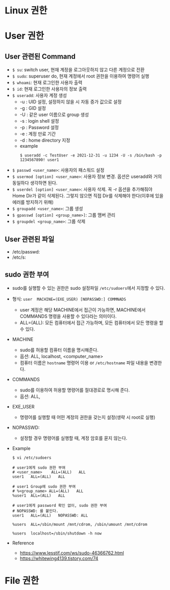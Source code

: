 # Linux 권한

# User 권한
## User 관련된 Command
* ```$ su```: switch user, 현재 계정을 로그아웃하지 않고 다른 계정으로 전환
* ```$ sudo```: superuser do, 현재 계정에서 root 권한을 이용하여 명령어 실행
* ```$ whoami```: 현재 로그인한 사용자 출력
* ```$ id```: 현재 로그인한 사용자의 정보 출력
* ```$ useradd```: 사용자 계정 생성
    * -u : UID 설정, 설정하지 않을 시 자동 증가 값으로 설정
    * -g : GID 설정
    * -U : 같은 user 이름으로 group 생성
    * -s : login shell 설정
    * -p : Password 설정
    * -e : 계정 만료 기간
    * -d : home directory 지정
    * example
        ```
        $ useradd -c TestUser -e 2021-12-31 -u 1234 -U -s /bin/bash -p 1234567890! user1
        ```
* ```$ passwd <user_name>```: 사용자의 패스워드 설정
* ```$ usermod [option] <user_name>```: 사용자 정보 변경. 옵션은 useradd와 거의 동일하다 생각하면 된다.
* ```$ userdel [option] <user_name>```: 사용자 삭제. 꼭 -r 옵션을 추가해줘야 Home Dir가 같이 삭제된다. 그렇지 않으면 직접 Dir를 삭제해야 한다(이후에 있을 에러를 방지하기 위해)
* ```$ groupadd <user_name>```: 그룹 생성
* ```$ gpasswd [option] <group_name>]```: 그룹 맴버 관리
* ```$ groupdel <group_name>```: 그룹 삭제



## User 관련된 파일
* /etc/passwd: 
* /etc/s:




## sudo 권한 부여
* sudo를 실행할 수 있는 권한은 sudo 설정파일 ```/etc/sudoers```에서 지정할 수 있다.
* 형식: ```user  MACHINE=(EXE_USER) [NOPASSWD:] COMMNADS```
    * user 계정은 해당 MACHINE에서 접근이 가능하면, MACHINE에서 COMMANDS 명령을 사용할 수 있다라는 의미이다.
    * ALL=(ALL): 모든 컴퓨터에서 접근 가능하며, 모든 컴퓨터에서 모든 명령을 할 수 있다.
* MACHINE
    * sudo를 허용할 컴퓨터 이름을 명시해준다.
    * 옵션: ALL, localhost, <computer_name>
    * 컴퓨터 이름은 ```hostname``` 명령어 이용 or ```/etc/hostname``` 파일 내용을 변경한다.
* COMMANDS
    * sudo를 이용하여 허용할 명령어를 절대경로로 명시해 준다.
    * 옵션: ALL, <command>
* EXE_USER
    * 명령어를 실행할 때 어떤 계정의 권한을 갖는지 설정(생략 시 root로 실행)
* NOPASSWD:
    * 설정할 경우 명령어를 실행할 때, 계정 암호를 묻지 않는다.
* Example
    ```
    $ vi /etc/sudoers

    # user1에게 sudo 권한 부여
    # <user_name>    ALL=(ALL)   ALL
    user1   ALL=(ALL)   ALL

    # user1 Group에 sudo 권한 부여
    # %<group_name> ALL=(ALL)   ALL
    %user1  ALL=(ALL)   ALL

    # user1에게 password 확인 없이, sudo 권한 부여
    # NOPASSWD: 를 붙인다.
    user1   ALL=(ALL)   NOPASSWD: ALL

    %users  ALL=/sbin/mount /mnt/cdrom, /sbin/umount /mnt/cdrom

    %users  localhost=/sbin/shutdown -h now
    ```



* Reference
    * https://www.lesstif.com/ws/sudo-46366762.html
    * https://whitewing4139.tistory.com/74



# File 권한